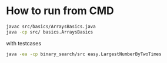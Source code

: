 # How to run from CMD

```bash
javac src/basics/ArraysBasics.java
java -cp src/ basics.ArraysBasics
```

with testcases
```bash
java -ea -cp binary_search/src easy.LargestNumberByTwoTimes
```